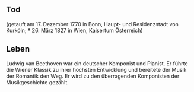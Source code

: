 ## Tod
(getauft am 17. Dezember 1770 in Bonn, Haupt- und Residenzstadt von Kurköln; † 26. März 1827 in Wien, Kaisertum Österreich) 
## Leben
Ludwig van Beethoven war ein deutscher Komponist und Pianist. Er führte die Wiener Klassik zu ihrer höchsten Entwicklung und bereitete der Musik der Romantik den Weg. Er wird zu den überragenden Komponisten der Musikgeschichte gezählt.